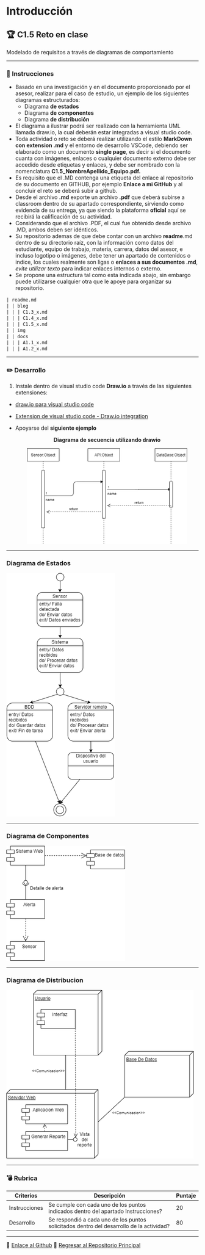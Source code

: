 # Introducción

## :trophy: C1.5 Reto en clase

Modelado de requisitos a través de diagramas de comportamiento

___

### :blue_book: Instrucciones

- Basado en una investigación y en el documento proporcionado por el asesor, realizar para el caso de estudio, un ejemplo de los siguientes diagramas estructurados:
   + Diagrama  **de estados**
   + Diagrama  **de componentes**
   + Diagrama  **de distribución**
- El diagrama a ilustrar podrá ser realizado con la herramienta UML llamada draw.io, la cual deberán estar integradas a visual studio code. 
- Toda actividad o reto se deberá realizar utilizando el estilo **MarkDown con extension .md** y el entorno de desarrollo VSCode, debiendo ser elaborado como un documento **single page**, es decir si el documento cuanta con imágenes, enlaces o cualquier documento externo debe ser accedido desde etiquetas y enlaces, y debe ser nombrado con la nomenclatura **C1.5_NombreApellido_Equipo.pdf.**
- Es requisito que el .MD contenga una etiqueta del enlace al repositorio de su documento en GITHUB, por ejemplo **Enlace a mi GitHub** y al concluir el reto se deberá subir a github.
- Desde el archivo **.md** exporte un archivo **.pdf** que deberá subirse a classroom dentro de su apartado correspondiente, sirviendo como evidencia de su entrega, ya que siendo la plataforma **oficial** aquí se recibirá la calificación de su actividad.
- Considerando que el archivo .PDF, el cual fue obtenido desde archivo .MD, ambos deben ser idénticos.
- Su repositorio ademas de que debe contar con un archivo **readme**.md dentro de su directorio raíz, con la información como datos del estudiante, equipo de trabajo, materia, carrera, datos del asesor, e incluso logotipo o imágenes, debe tener un apartado de contenidos o indice, los cuales realmente son ligas o **enlaces a sus documentos .md**, _evite utilizar texto_ para indicar enlaces internos o externo.
- Se propone una estructura tal como esta indicada abajo, sin embargo puede utilizarse cualquier otra que le apoye para organizar su repositorio.

``` 
| readme.md
| | blog
| | | C1.3_x.md
| | | C1.4_x.md
| | | C1.5_x.md
| | img
| | docs
| | | A1.1_x.md
| | | A1.2_x.md
```
___

### :pencil2: Desarrollo

1. Instale dentro de visual studio code **Draw.io** a través de las siguientes extensiones:

- [draw.io para visual studio code](https://marketplace.visualstudio.com/items?itemName=hediet.vscode-drawio)

- [Extension de visual studio code - Draw.io integration](https://www.youtube.com/watch?v=Y47ZlxoDWNI)

- Apoyarse del **siguiente ejemplo**
    
   <div align="center">
      <p> 
         <strong>Diagrama de secuencia utilizando drawio</strong>
      </p>
      <img alt="Clase_drawio" src="../img/DiagramaSecuencias.drawio.png" width=420 height=250>
   </div>

___
### Diagrama de Estados
![Estados](/img/DiagramaDeEstado.drawio.png)
___
### Diagrama de Componentes
![Componentes](/img/DiagramaComponentes.drawio.png)
___
### Diagrama de Distribucion
![Distribucion](/img/DiagramaDistribucion.drawio.png)
___
### :bomb: Rubrica

| Criterios     | Descripción                                                                                  | Puntaje |
| ------------- | -------------------------------------------------------------------------------------------- | ------- |
| Instrucciones | Se cumple con cada uno de los puntos indicados dentro del apartado Instrucciones?            | 20 |
| Desarrollo    | Se respondió a cada uno de los puntos solicitados dentro del desarrollo de la actividad?     | 80      |
___
:round_pushpin: [Enlace al Github](https://github.com/EduardoCollazoR/AnalisisAvanzDeSoft.git)
:page_facing_up: [Regresar al Repositorio Principal](/readme.md) 
